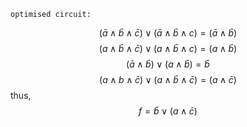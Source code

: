 	optimised circuit:
$$(\bar{a} \land \bar{b} \land \bar{c}) \lor  (\bar{a} \land \bar{b} \land c) = (\bar{a} \land \bar{b})$$
$$(a \land \bar{b} \land \bar{c}) \lor  (a \land \bar{b} \land c) = (a \land \bar{b})$$
$$(\bar{a} \land \bar{b}) \lor (a \land \bar{b}) = \bar{b}$$
$$(a \land b \land \bar{c}) \lor (a \land \bar{b} \land \bar{c}) = (a \land  \bar{c})$$
thus,
$$f = \bar{b} \lor (a \land \bar{c})$$
